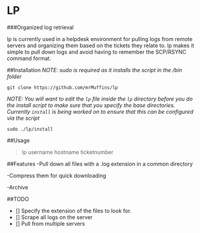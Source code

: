 # LP
###Organized log retrieval

lp is currently used in a helpdesk environment for pulling logs from remote servers and 
organizing them based on the tickets they relate to.  lp makes it simple to pull down logs 
and avoid having to remember the SCP/RSYNC command format.  

##Installation
*NOTE: sudo is required as it installs the script in the /bin folder*

`git clone https://github.com/mrMuffins/lp`

*NOTE: You will want to edit the `lp` file inside the `lp` directory before you do the install script to make sure that you specify the base directories.  Currently `install` is being worked on to ensure that this can be configured via the script* 

`sudo ./lp/install `

##Usage
> lp username hostname ticketnumber

##Features
-Pull down all files with a .log extension in a common directory

-Compress them for quick downloading

-Archive


##TODO
- [] Specify the extension of the files to look for.
- [] Scrape all logs on the server
- [] Pull from multiple servers

